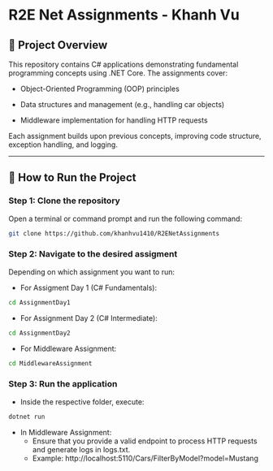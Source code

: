 # R2E Net Assignments - Khanh Vu

## 📌 Project Overview  
This repository contains C# applications demonstrating fundamental programming concepts using .NET Core. The assignments cover:

- Object-Oriented Programming (OOP) principles

- Data structures and management (e.g., handling car objects)

- Middleware implementation for handling HTTP requests

Each assignment builds upon previous concepts, improving code structure, exception handling, and logging.

---

## 🚀 How to Run the Project

### Step 1: Clone the repository  
Open a terminal or command prompt and run the following command:
```sh
git clone https://github.com/khanhvu1410/R2ENetAssignments
```

### Step 2: Navigate to the desired assigment
Depending on which assignment you want to run:
- For Assigment Day 1 (C# Fundamentals):
```sh
cd AssignmentDay1
```
- For Assignment Day 2 (C# Intermediate):
```sh
cd AssignmentDay2 
```
- For Middleware Assignment:
```sh
cd MiddlewareAssignment
```

### Step 3: Run the application 
- Inside the respective folder, execute:
```sh
dotnet run
```
- In Middleware Assignment:
  - Ensure that you provide a valid endpoint to process HTTP requests and generate logs in logs.txt.
  - Example: http://localhost:5110/Cars/FilterByModel?model=Mustang
